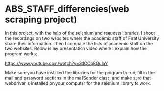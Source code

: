 # ABS_STAFF_differencies(web scraping project)

In this project, with the help of the selenium and requests libraries, I shoot the recordings on two websites where the academic staff of Fırat University share their information. Then I compare the lists of academic staff on the two websites. Below is my presentation video where I explain how the program works;



https://www.youtube.com/watch?v=3dCCb8QulaY


Make sure you have installed the libraries for the program to run, fill in the mail and password sections in the mailSender class, and make sure that webdriver is installed on your computer for the selenium library to work.




